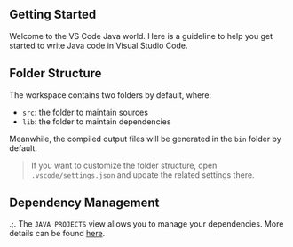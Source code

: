 ## Getting Started

Welcome to the VS Code Java world. Here is a guideline to help you get started to write Java code in Visual Studio Code.

## Folder Structure

The workspace contains two folders by default, where:

- `src`: the folder to maintain sources
- `lib`: the folder to maintain dependencies

Meanwhile, the compiled output files will be generated in the `bin` folder by default.

> If you want to customize the folder structure, open `.vscode/settings.json` and update the related settings there.
## Dependency Management
.;.
The `JAVA PROJECTS` view allows you to manage your dependencies. More details can be found [here](https://github.com/microsoft/vscode-java-dependency#manage-dependencies).
